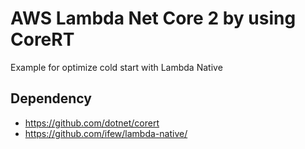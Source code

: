 # AWS Lambda Net Core 2 by using CoreRT

Example for optimize cold start with Lambda Native

## Dependency

- https://github.com/dotnet/corert
- https://github.com/ifew/lambda-native/